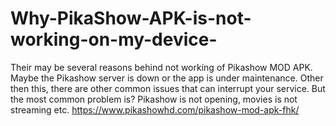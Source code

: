 # Why-PikaShow-APK-is-not-working-on-my-device-
Their may be several reasons behind not working of Pikashow MOD APK. Maybe the Pikashow server is down or the app is under maintenance. Other then this, there are other common issues that can interrupt your service. But the most common problem is? Pikashow is not opening, movies is not streaming etc. https://www.pikashowhd.com/pikashow-mod-apk-fhk/
